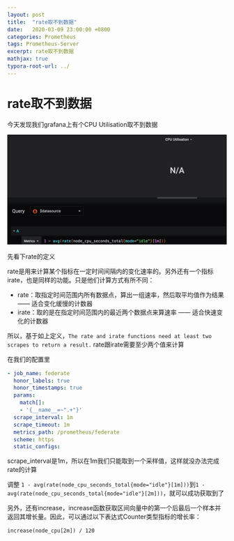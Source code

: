 ```yaml
---
layout: post
title:  "rate取不到数据"
date:   2020-03-09 23:00:00 +0800
categories: Prometheus
tags: Prometheus-Server
excerpt: rate取不到数据
mathjax: true
typora-root-url: ../
---
```


# rate取不到数据

今天发现我们grafana上有个CPU Utilisation取不到数据

![image-20200309183452568](/assets/images/image-20200309183452568.png)

先看下rate的定义

rate是用来计算某个指标在一定时间间隔内的变化速率的。另外还有一个指标irate，也是同样的功能。只是他们计算方式有所不同：

* rate：取指定时间范围内所有数据点，算出一组速率，然后取平均值作为结果 —— 适合变化缓慢的计数器
* irate：取的是在指定时间范围内的最近两个数据点来算速率 —— 适合快速变化的计数器

所以，基于如上定义，`The rate and irate functions need at least two scrapes to return a result.` rate跟irate需要至少两个值来计算

在我们的配置里

```yaml
- job_name: federate
  honor_labels: true
  honor_timestamps: true
  params:
    match[]:
    - '{__name__=~".+"}'
  scrape_interval: 1m
  scrape_timeout: 1m
  metrics_path: /prometheus/federate
  scheme: https
  static_configs:
```

scrape_interval是1m，所以在1m我们只能取到一个采样值，这样就没办法完成rate的计算

调整 `1 - avg(rate(node_cpu_seconds_total{mode="idle"}[1m]))`到`1 - avg(rate(node_cpu_seconds_total{mode="idle"}[2m]))`，就可以成功获取到了

另外，还有increase，increase函数获取区间向量中的第一个后最后一个样本并返回其增长量。因此，可以通过以下表达式Counter类型指标的增长率：

```shell
increase(node_cpu[2m]) / 120
```